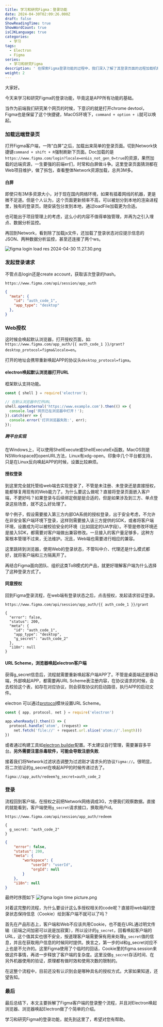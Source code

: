 ```yaml
---
title: 学习和研究Figma：登录功能
date: 2024-04-30T02:09:26.000Z
draft: false
ShowReadingTime: true
ShowWordCount: true
isCJKLanguage: true
categories:
  - 学习
tags:
  - Electron
  - Figma
series:
  - 学习和研究Figma
description: ' 在探索Figma登录功能的过程中，我们深入了解了其登录页面的远程加载机制、登录请求的发起、Web授权流程以及最终的登录过程。Figma的登录设计巧妙地利用了Web端的能力，通过授权页面将客户端与第三方登录系统隔离，确保了安全性和灵活性。整个流程涉及多个授权码的设计，以保障用户信息的安全传输。通过这一系列的分析，我们不仅学习了Figma的登录机制，还对Electron框架下的应用唤起和交互有了更深的理解。希望这篇文章能为您在理解和实现类似功能时提供帮助。'
weight: 2
---
```


大家好。

今天来学习和研究Figma的登录功能，毕竟这是APP所有功能的基础。

当作为前端我们研究某个网页的时候，下意识的就是打开chrome devtool，Figma也是保留了这个快捷键，MacOS环境下，`command + option + i`就可以唤起。

### 加载远端登录页
打开Figma客户端，一阵“白屏”之后，加载出来简单的登录页面。切到Network快捷键`command + shift + R`强制刷新下页面。Doc加载的是`https://www.figma.com/login?locale=en&is_not_gen_0=true`的资源，果然加载的远端资源，一生要强的前端er们，时常和白屏做斗争。这里登录页面猜测都在Web项目维护，做了拆包，查看整体Network资源加载，总共3M多。

#### 白屏
即使只有3M多资源大小，对于现在国内网络环境，如果有插着网线的机器，更是微不足道。但是个人认为，这个页面更新频率不高，可以被划分到本地的渲染进程里，独有的登录页。随安装包分发到本地，通过loadFile加载更为合适。

也可能出于项目管理上的考虑，这么小的内容不值得单独管理，并再为之引入埋点、数据分析监控。

再回到Network，看到除了加载js文件，还加载了登录状态对应提示信息的JSON、两种数据分析监控，甚至还连接了两个ws。

![figma login load res 2024-04-30 11.27.30.png](https://s2.loli.net/2024/04/30/2APMHYSunZzb1Iv.png)

### 发起登录请求
不管点击login还是create account，获取该次登录的hash。
```
https://www.figma.com/api/session/app_auth
```
```json
{
  "meta": {
    "id": "auth_code_1",
    "app_type": "desktop"
  },
}
```
### Web授权
这时候会唤起默认浏览器，打开授权页面，如: `https://www.figma.com/app_auth/{{ auth_code_1 }}/grant?desktop_protocol=figma&locale=en`。

打开的地址会携带重新唤起APP的协议头`desktop_protocol=figma`。

#### electron唤起默认浏览器打开URL
框架默认支持功能。
```js
const { shell } = require('electron');

// 在默认浏览器中打开URL
shell.openExternal('https://www.example.com').then(() => {
  console.log('网页已在浏览器中打开！');
}).catch(err => {
  console.error('打开浏览器失败:', err);
});
```
##### 跨平台实现
在Windows上，可以使用ShellExecute或ShellExecuteEx函数。MacOS则是NSWorkspace的openURL方法，Linux有xdg-open。印象中几个平台都支持，只是在Linux反向唤起APP的时候，设置比较麻烦。

#### 授权登录
到这里完全就托管给web端去实现登录了，不管是未注册、未登录还是直接授权，能都够复用现有的Web能力了。为什么要这么做呢？直接将登录页面嵌入客户端，不更好吗？如果登录与后续绑定倒是挺合适的，但是如果涉及到三方、单点登录这些场景，就不这么好处理了。

举个例子，假设需要接入第三方内部OA系统的授权登录，出于安全考虑，不允许在非安全客户端环境下登录，这样则需要接入该三方提供的SDK，或者将客户端环境，设置成为可以被校验安全的环境（比如固定的UA字段）。不管是修改环境还是接入SDK，都需要对客户端做出兼容修改。一旦接入的客户量足够多，这种方案根本管理不过来，无法维护。况且，Web端也需要进行相应的兼容。

这里跳转到浏览器，使用Web的登录状态，不管叫中介、代理还是什么模式都好，就将客户端和三方隔离开了。

再结合Figma面向团队、组织这类ToB模式的产品，就更好理解客户端为什么选择了这种登录方式了。

#### 同意授权
回到Figma登录流程，在web端有登录状态之后，点击授权，发起请求验证登录。
```
https://www.figma.com/api/session/app_auth/{{ auth_code_1 }}/grant
```
```
{
  "error": false,
  "status": 200,
  "meta": {
    "id": "auth_code_1",
    "app_type": "desktop",
    "g_secret": "auth_code_2"
  },
  "i18n": null
}
```

#### URL Scheme，浏览器唤起electron客户端
获得g_secret信息后，流程就需要重新唤起客户端APP了。不管是桌面端还是移动端，外部唤起APP，都需要再URL Scheme表注册内容，在协议请求的时候，会去校验这个表，如存在对应协议，则会获取协议的启动路径，执行APP的启动文件。

electron 可以通过[protocol](https://www.electronjs.org/zh/docs/latest/api/protocol)模块设置URL Scheme。
```js
const { app, protocol, net } = require('electron')

app.whenReady().then(() => {
  protocol.handle('atom', (request) =>
    net.fetch('file://' + request.url.slice('atom://'.length)))
})
```
或者通过构建工具如[electron builder](https://www.electron.build/api/programmatic-usage.html)配置。不太建议自行管理，需要兼容多平台。**另外需要注意杀毒软件，可能会导致注册失败**.

接着我们将Network过滤状态调整为过滤刚才请求头的协议`figma://`。很明显，将二次验证的g_secret在唤起APP的时候传递过去了。
```
figma://app_auth/redeem?g_secret=auth_code_2
```

### 登录
流程回到客户端，在授权之前把Network网络调成3G，方便我们观察数据。直接的就能看到，客户端使用`g_secret`请求接口，换取用户id。
```
https://www.figma.com/api/session/app_auth/redeem

{
  g_secret: "auth_code_2"
}
```
```json
{
    "error": false,
    "status": 200,
    "meta": {
        "workspace": {
            "userId": "userId",
            "orgId": null
        }
    },
    "i18n": null
}
```

最终时序图如下
![figma login time picture.png](https://s2.loli.net/2024/04/30/p3xLJrX2We1nvFj.png)

对着这完整的流程，为什么要设计这么多授权相关的code呢？直接将web端的登录状态保持信息（Cookie）给到客户端不就可以了吗？

首先在产品形态上，客户端和Web不应该共用Cookie，也不能在URL通过明文传输（前端之间加密可以说是加寂寞），所以设计的`g_secret`，回看唤起客户端的URL，这个值其实也很不安全，按道理客户端需要保有用来处理`g_secret`值的信息，并且在获取用户信息的时候同时提供。换言之，第一步的id和g_secret对应不上也是不允许的。这里Figma使用了个临时的回话，Cookie里的figma.session来做这件事情，再进一步释放了客户端的复杂度。这里没做`g_secret`存活时间、在另外机器使用的验证，原理都有做时效和使用次数的限制的。

在这整个流程中，目前还没有认识到会是哪种具名的授权方式。大家如果知道，还望告知。

### 最后
最后总结下，本文主要拆解了Figma客户端的登录整个流程，并且对Electron唤起浏览器、浏览器唤起Electron做了个简单的介绍。

学习和研究Figma的登录功能，就先到这里了，希望对您有帮助。

